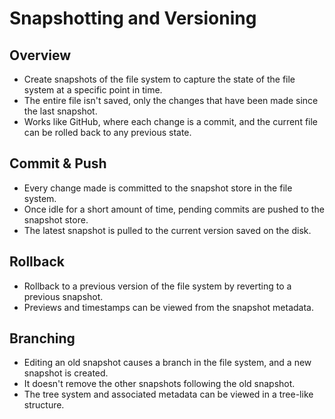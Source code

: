 # Snapshotting and Versioning
## Overview
- Create snapshots of the file system to capture the state of the file system at a specific point in time.
- The entire file isn't saved, only the changes that have been made since the last snapshot.
- Works like GitHub, where each change is a commit, and the current file can be rolled back to any previous state.

## Commit & Push
- Every change made is committed to the snapshot store in the file system.
- Once idle for a short amount of time, pending commits are pushed to the snapshot store.
- The latest snapshot is pulled to the current version saved on the disk.

## Rollback
- Rollback to a previous version of the file system by reverting to a previous snapshot.
- Previews and timestamps can be viewed from the snapshot metadata.

## Branching
- Editing an old snapshot causes a branch in the file system, and a new snapshot is created.
- It doesn't remove the other snapshots following the old snapshot.
- The tree system and associated metadata can be viewed in a tree-like structure.
